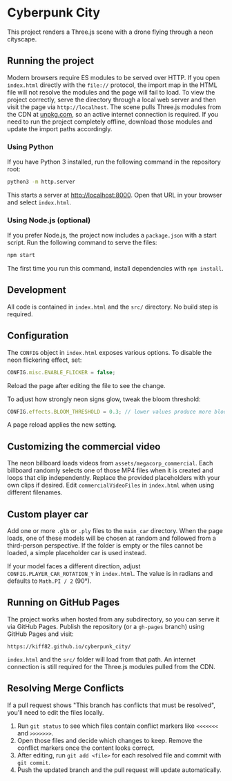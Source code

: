 # Cyberpunk City

This project renders a Three.js scene with a drone flying through a neon cityscape.

## Running the project

Modern browsers require ES modules to be served over HTTP. If you open `index.html` directly with the `file://` protocol, the import map in the HTML file will not resolve the modules and the page will fail to load. To view the project correctly, serve the directory through a local web server and then visit the page via `http://localhost`.
The scene pulls Three.js modules from the CDN at [unpkg.com](https://unpkg.com/), so an active internet connection is required. If you need to run the project completely offline, download those modules and update the import paths accordingly.


### Using Python

If you have Python 3 installed, run the following command in the repository root:

```bash
python3 -m http.server
```

This starts a server at [http://localhost:8000](http://localhost:8000). Open that URL in your browser and select `index.html`.

### Using Node.js (optional)

If you prefer Node.js, the project now includes a `package.json` with a start
script. Run the following command to serve the files:

```bash
npm start
```

The first time you run this command, install dependencies with `npm install`.

## Development

All code is contained in `index.html` and the `src/` directory. No build step is required.

## Configuration

The `CONFIG` object in `index.html` exposes various options. To disable the neon flickering effect, set:

```javascript
CONFIG.misc.ENABLE_FLICKER = false;
```

Reload the page after editing the file to see the change.

To adjust how strongly neon signs glow, tweak the bloom threshold:

```javascript
CONFIG.effects.BLOOM_THRESHOLD = 0.3; // lower values produce more bloom
```

A page reload applies the new setting.

## Customizing the commercial video

The neon billboard loads videos from `assets/megacorp_commercial`.
Each billboard randomly selects one of those MP4 files when it is created and
loops that clip independently. Replace the provided placeholders with your own
clips if desired. Edit `commercialVideoFiles` in `index.html` when using
different filenames.

## Custom player car

Add one or more `.glb` or `.ply` files to the `main_car` directory. When the
page loads, one of these models will be chosen at random and followed from a
third-person perspective. If the folder is empty or the files cannot be loaded,
a simple placeholder car is used instead.

If your model faces a different direction, adjust `CONFIG.PLAYER_CAR_ROTATION_Y`
in `index.html`. The value is in radians and defaults to `Math.PI / 2` (90°).


## Running on GitHub Pages

The project works when hosted from any subdirectory, so you can serve it via GitHub Pages. Publish the repository (or a `gh-pages` branch) using GitHub Pages and visit:

```
https://kiff82.github.io/cyberpunk_city/
```

`index.html` and the `src/` folder will load from that path. An internet connection is still required for the Three.js modules pulled from the CDN.

## Resolving Merge Conflicts

If a pull request shows "This branch has conflicts that must be resolved", you'll need to edit the files locally.

1. Run `git status` to see which files contain conflict markers like `<<<<<<<` and `>>>>>>>`.
2. Open those files and decide which changes to keep. Remove the conflict markers once the content looks correct.
3. After editing, run `git add <file>` for each resolved file and commit with `git commit`.
4. Push the updated branch and the pull request will update automatically.

